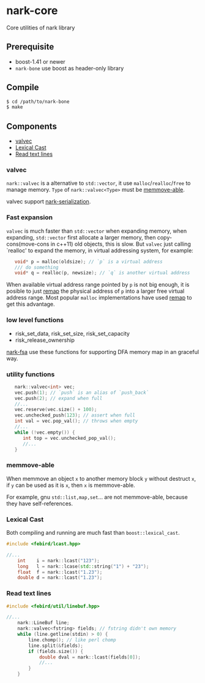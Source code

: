 nark-core
=========

Core utilities of nark library

## Prerequisite
  * boost-1.41 or newer
  * `nark-bone` use boost as header-only library

## Compile
```bash
$ cd /path/to/nark-bone
$ make
```

## Components
* [valvec](#valvec)
* [Lexical Cast](#lexical-cast)
* [Read text lines](#read-text-lines)

### <a name="valvec"></a>valvec
`nark::valvec` is a alternative to `std::vector`, it use `malloc`/`realloc`/`free`
to manage memory. `Type` of `nark::valvec<Type>` must be [memmove-able](#memmove-able).

valvec support [nark-serialization](https://github.com/rockeet/nark-serialization).

### Fast expansion
`valvec` is much faster than `std::vector` when expanding memory, when expanding,
`std::vector` first allocate a larger memory, then copy-cons(move-cons in c++11) old
objects, this is slow. But `valvec` just calling `realloc' to expand the memory, in
virtual addressing system, for example:
```c++
   void* p = malloc(oldsize); // `p` is a virtual address
   /// do something
   void* q = realloc(p, newsize); // `q` is another virtual address
```
When available virtual address range pointed by `p` is not big enough,
it is posible to just [remap](http://linux.die.net/man/2/mremap) the physical address of `p` into a larger
free virtual address range. Most popular `malloc` implementations have used [remap](http://linux.die.net/man/2/mremap)
to get this advantage.

### low level functions
  * risk_set_data, risk_set_size, risk_set_capacity
  * risk_release_ownership

[nark-fsa](https://github.com/rockeet/nark-fsa-intro) use these functions for
supporting DFA memory map in an graceful way.

### utility functions
```c++
   nark::valvec<int> vec;
   vec.push(1); // `push` is an alias of `push_back`
   vec.push(2); // expand when full
   //...
   vec.reserve(vec.size() + 100);
   vec.unchecked_push(123); // assert when full
   int val = vec.pop_val(); // throws when empty
   //...
   while (!vec.empty()) {
      int top = vec.unchecked_pop_val();
      //...
   }
```

### <a name="memmove-able"></a>memmove-able
When memmove an object `x` to another memory block `y` without destruct `x`,
if `y` can be used as it is `x`, then `x` is memmove-able.

For example, gnu `std::list,map,set`... are not memmove-able, because they
have self-references.

### <a name="lexical-cast"></a>Lexical Cast
Both compiling and running are much fast than `boost::lexical_cast`.
```c++
#include <febird/lcast.hpp>

//...
	int    i = nark::lcast("123");
	long   l = nark::lcase(std::string("1") + "23");
	float  f = nark::lcast("1.23");
	double d = nark::lcast("1.23");
```

### <a name="read-text-lines"></a>Read text lines
```c++
#include <febird/util/linebuf.hpp>

//...
	nark::LineBuf line;
	nark::valvec<fstring> fields; // fstring didn't own memory
	while (line.getline(stdin) > 0) {
		line.chomp(); // like perl chomp
		line.split(&fields);
		if (fields.size()) {
			double dval = nark::lcast(fields[0]);
			//...
		}
	}
```

